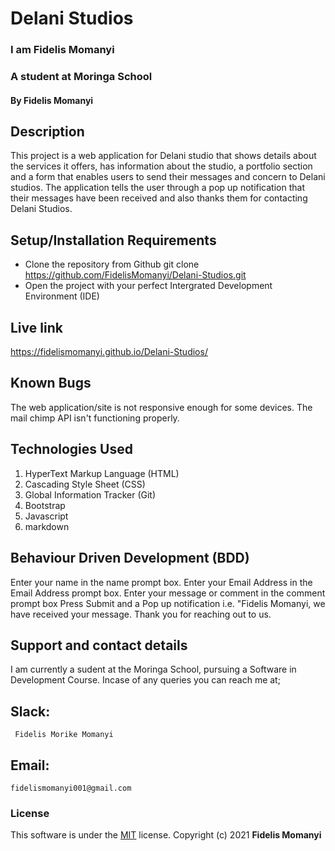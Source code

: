 # Delani Studios

### I am Fidelis Momanyi
### A student at Moringa School

#### By **Fidelis Momanyi**

## Description
This project is a web application for Delani studio that shows details about the services it offers, has information about the studio, a portfolio section and a form that enables users to send their messages and concern to Delani studios. The application tells the user through a pop up notification that their messages have been received and also thanks them for contacting Delani Studios.

## Setup/Installation Requirements
* Clone the repository from Github
 git clone https://github.com/FidelisMomanyi/Delani-Studios.git
* Open the project with your perfect Intergrated Development Environment (IDE)

## Live link
https://fidelismomanyi.github.io/Delani-Studios/

## Known Bugs
The web application/site is not responsive enough for some devices.
The mail chimp API isn't functioning properly.

## Technologies Used
1. HyperText Markup Language (HTML)
2. Cascading Style Sheet (CSS)
3. Global Information Tracker (Git)
4. Bootstrap
5. Javascript
6. markdown

## Behaviour Driven Development (BDD)
Enter your name in the name prompt box.
Enter your Email Address in the Email Address prompt box.
Enter your message or comment in the comment prompt box
Press Submit and a Pop up notification i.e. "Fidelis Momanyi, we have received your message. Thank you for reaching out to us.

## Support and contact details
I am currently a sudent at the Moringa School, pursuing a Software in Development Course.
Incase of any queries you can reach me at;
## Slack: 
```
 Fidelis Morike Momanyi
```
## Email:
```
fidelismomanyi001@gmail.com
```
### License
This software is under the [MIT](License) license. Copyright (c) 2021 **Fidelis Momanyi**